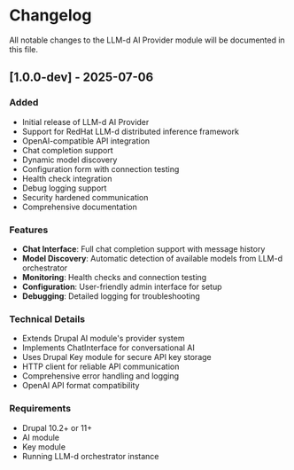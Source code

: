 # Changelog

All notable changes to the LLM-d AI Provider module will be documented in this file.

## [1.0.0-dev] - 2025-07-06

### Added
- Initial release of LLM-d AI Provider
- Support for RedHat LLM-d distributed inference framework
- OpenAI-compatible API integration
- Chat completion support
- Dynamic model discovery
- Configuration form with connection testing
- Health check integration
- Debug logging support
- Security hardened communication
- Comprehensive documentation

### Features
- **Chat Interface**: Full chat completion support with message history
- **Model Discovery**: Automatic detection of available models from LLM-d orchestrator
- **Monitoring**: Health checks and connection testing
- **Configuration**: User-friendly admin interface for setup
- **Debugging**: Detailed logging for troubleshooting

### Technical Details
- Extends Drupal AI module's provider system
- Implements ChatInterface for conversational AI
- Uses Drupal Key module for secure API key storage
- HTTP client for reliable API communication
- Comprehensive error handling and logging
- OpenAI API format compatibility

### Requirements
- Drupal 10.2+ or 11+
- AI module
- Key module
- Running LLM-d orchestrator instance
